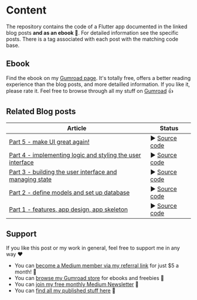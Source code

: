 # Content

The repository contains the code of a Flutter app documented in the linked blog posts **and as an ebook 📗**. For detailed information see the specific posts. There is a tag associated with each post with the matching code base.

## Ebook

Find the ebook on my [Gumroad page](https://xeladu.gumroad.com/l/scratch). It's totally free, offers a better reading experience than the blog posts, and more detailled information. If you like it, please rate it.
Feel free to browse through all my stuff on [Gumroad](https://xeladu.gumroad.com/) 👍

## Related Blog posts

|Article|Status|
|-|-|
|[Part 5 - make UI great again!](https://levelup.gitconnected.com/flutter-app-from-scratch-part-5-make-ui-great-again-a489b969d86c)|▶ [Source code](https://github.com/xeladu/flutter_app_example/releases/tag/app-5)|
|[Part 4 - implementing logic and styling the user interface](https://levelup.gitconnected.com/flutter-app-from-scratch-part-4-implementing-logic-and-styling-the-user-interface-c08d2304b399)|▶ [Source code](https://github.com/xeladu/flutter_app_example/releases/tag/app-4)|
|[Part 3 - building the user interface and managing state](https://levelup.gitconnected.com/flutter-app-from-scratch-part-3-building-the-user-interface-and-managing-state-dd2bb7dffbec) |▶ [Source code](https://github.com/xeladu/flutter_app_example/releases/tag/app-3)|
|[Part 2 - define models and set up database](https://levelup.gitconnected.com/flutter-app-from-scratch-part-2-define-models-and-set-up-database-78a67666527a) |▶ [Source code](https://github.com/xeladu/flutter_app_example/releases/tag/app-2)|
|[Part 1 - features, app design, app skeleton](https://levelup.gitconnected.com/flutter-app-from-scratch-part-1-planned-features-app-design-app-skeleton-c87f2c21f47a) |▶ [Source code](https://github.com/xeladu/flutter_app_example/releases/tag/app-1)|

## Support

If you like this post or my work in general, feel free to support me in any way ❤

- You can [become a Medium member via my referral link](https://xeladu.medium.com/membership) for just $5 a month! 💖
- You can [browse my Gumroad store](https://xeladu.gumroad.com) for ebooks and freebies 📙
- You can [join my free monthly Medium Newsletter](https://bit.ly/xeladu-medium) 💌
- You can [find all my published stuff here](https://xeladu.medium.com/%E2%84%B9-xeladus-info-point-find-quickly-what-you-need-bbe620e97d8c) 📑

